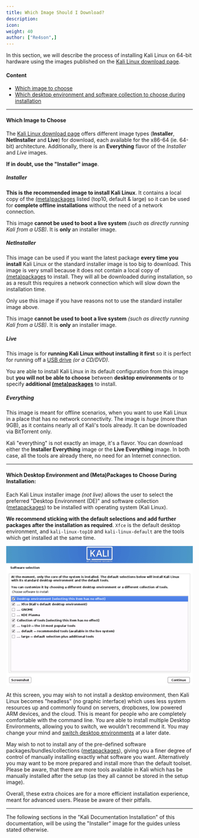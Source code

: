 ```yaml
---
title: Which Image Should I Download?
description:
icon:
weight: 40
author: ["Re4son",]
---
```


In this section, we will describe the process of installing Kali Linux on 64-bit hardware using the images published on the [Kali Linux download page](/get-kali/).

#### Content

- [Which image to choose](#which-image-to-choose)
- [Which desktop environment and software collection to choose during installation](#which-desktop-environment-and-software-collection-to-choose-during-installation)

- - -

#### Which Image to Choose

The [Kali Linux download page](/get-kali/) offers different image types (**Installer**, **NetInstaller** and **Live**) for download, each available for the x86-64 (ie. 64-bit) architecture. Additionally, there is an **Everything** flavor of the *Installer* and *Live* images.

**If in doubt, use the "Installer" image**.

##### Installer

**This is the recommended image to install Kali Linux**. It contains a local copy of the [(meta)packages](/docs/general-use/metapackages/) listed (top10, default & large) so it can be used for **complete offline installations** without the need of a network connection.

This image **cannot be used to boot a live system** _(such as directly running Kali from a USB)_. It is **only** an installer image.

##### NetInstaller

This image can be used if you want the latest package **every time you install** Kali Linux or the standard installer image is too big to download. This image is very small because it does not contain a local copy of [(meta)packages](/docs/general-use/metapackages/) to install. They will all be downloaded during installation, so as a result this requires a network connection which will slow down the installation time.

Only use this image if you have reasons not to use the standard installer image above.

This image **cannot be used to boot a live system** _(such as directly running Kali from a USB)_. It is **only** an installer image.

##### Live

This image is for **running Kali Linux without installing it first** so it is perfect for running off a [USB drive](/docs/usb/) _(or a CD/DVD)_.

You are able to install Kali Linux in its default configuration from this image but **you will not be able to choose** between **desktop environments** or to specify **additional [(meta)packages](/docs/general-use/metapackages/)** to install.

##### Everything

This image is meant for offline scenarios, when you want to use Kali Linux in a place that has no network connectivity. The image is *huge* (more than 9GB), as it contains nearly all of Kali's tools already. It can be downloaded via BitTorrent only.

Kali "everything" is not exactly an image, it's a flavor. You can download either the **Installer Everything** image or the **Live Everything** image. In both case, all the tools are already there, no need for an Internet connection.

- - -

#### Which Desktop Environment and (Meta)Packages to Choose During Installation:

Each Kali Linux installer image _(not live)_ allows the user to select the preferred "Desktop Environment (DE)" and software collection ([metapackages](/docs/general-use/metapackages/)) to be installed with operating system (Kali Linux).

**We recommend sticking with the default selections and add further packages after the installation as required**. `Xfce` is the default desktop environment, and `kali-linux-top10` and `kali-linux-default` are the tools which get installed at the same time.

![](setup-default-metapackages.png)

At this screen, you may wish to not install a desktop environment, then Kali Linux becomes "headless" (no graphic interface) which uses less system resources up and commonly found on servers, dropboxes, low powered ARM devices, and the cloud. This is meant for people who are completely comfortable with the command line. You are able to install multiple Desktop Environments, allowing you to switch, we wouldn't recommend it. You may change your mind and [switch desktop environments](/docs/general-use/switching-desktop-environments/) at a later date.

May wish to not to install any of the pre-defined software packages/bundles/collections ([metapackages](/docs/general-use/metapackages/)), giving you a finer degree of control of manually installing exactly what software you want. Alternatively you may want to be more prepared and install more than the default toolset.
Please be aware, that there are more tools available in Kali which has be manually installed after the setup (as they all cannot be stored in the setup image).

Overall, these extra choices are for a more efficient installation experience, meant for advanced users. Please be aware of their pitfalls.

- - -

The following sections in the "Kali Documentation Installation" of this documentation, will be using the "Installer" image for the guides unless stated otherwise.
